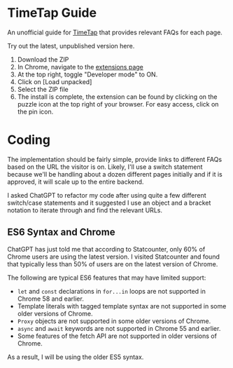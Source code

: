 # TimeTap Guide

An unofficial guide for [TimeTap](https://timetap.com/) that provides relevant FAQs for each page.

Try out the latest, unpublished version here.

1. Download the ZIP
2. In Chrome, navigate to the [extensions page](chrome://extensions/)
3. At the top right, toggle "Developer mode" to ON.
4. Click on [Load unpacked]
5. Select the ZIP file
6. The install is complete, the extension can be found by clicking on the puzzle icon at the top right of your browser. For easy access, click on the pin icon.

# Coding

The implementation should be fairly simple, provide links to different FAQs based on the URL the visitor is on. Likely, I'll use a switch statement because we'll be handling about a dozen different pages initially and if it is approved, it will scale up to the entire backend.

I asked ChatGPT to refactor my code after using quite a few different switch/case statements and it suggested I use an object and a bracket notation to iterate through and find the relevant URLs.

## ES6 Syntax and Chrome

ChatGPT has just told me that according to Statcounter, only 60% of Chrome users are using the latest version. I visited Statcounter and found that typically less than 50% of users are on the latest version of Chrome.

The following are typical ES6 features that may have limited support:

-   `let` and `const` declarations in `for...in` loops are not supported in Chrome 58 and earlier.
-   Template literals with tagged template syntax are not supported in some older versions of Chrome.
-   `Proxy` objects are not supported in some older versions of Chrome.
-   `async` and `await` keywords are not supported in Chrome 55 and earlier.
-   Some features of the fetch API are not supported in older versions of Chrome.

As a result, I will be using the older ES5 syntax.
